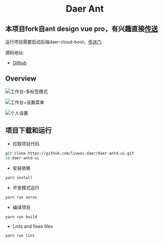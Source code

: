 <h1 align="center">Daer Ant</h1>





本项目fork自ant design vue pro，有兴趣直接[传送](https://pro.loacg.com/)
----



运行项目需要启动后端daer-cloud-boot，[传送门](https://github.com/liuwei-daer/daer-cloud-boot)

源码地址:
- [Github](https://github.com/liuwei-daer/daer-antd-ui)


Overview
----

![工作台-多标签模式](https://static-2.loacg.com/open/static/github/20190224163345.jpg)

![工作台+设置菜单](https://static-2.loacg.com/open/static/github/20181126112124.png)

![个人设置](https://static-2.loacg.com/open/static/github/20180916-134251.png)


项目下载和运行
----

- 拉取项目代码
```bash
git clone https://github.com/liuwei-daer/daer-antd-ui.git
cd daer-antd-ui
```

- 安装依赖
```
yarn install
```

- 开发模式运行
```
yarn run serve
```

- 编译项目
```
yarn run build
```

- Lints and fixes files
```
yarn run lint
```
